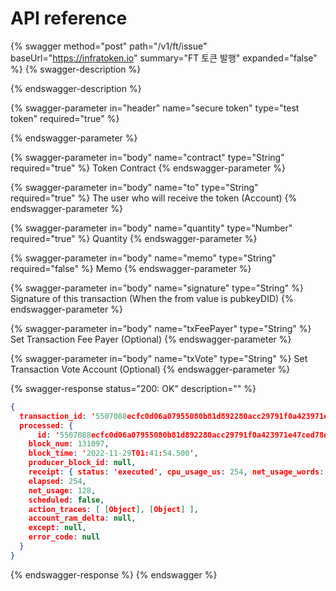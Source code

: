 # API reference

{% swagger method="post" path="/v1/ft/issue" baseUrl="https://infratoken.io" summary="FT 토큰 발행" expanded="false" %}
{% swagger-description %}

{% endswagger-description %}

{% swagger-parameter in="header" name="secure token" type="test token" required="true" %}

{% endswagger-parameter %}

{% swagger-parameter in="body" name="contract" type="String" required="true" %}
Token Contract
{% endswagger-parameter %}

{% swagger-parameter in="body" name="to" type="String" required="true" %}
The user who will receive the token (Account)
{% endswagger-parameter %}

{% swagger-parameter in="body" name="quantity" type="Number" required="true" %}
Quantity
{% endswagger-parameter %}

{% swagger-parameter in="body" name="memo" type="String" required="false" %}
Memo
{% endswagger-parameter %}

{% swagger-parameter in="body" name="signature" type="String" %}
Signature of this transaction (When the from value is pubkeyDID)
{% endswagger-parameter %}

{% swagger-parameter in="body" name="txFeePayer" type="String" %}
Set Transaction Fee Payer (Optional)
{% endswagger-parameter %}

{% swagger-parameter in="body" name="txVote" type="String" %}
Set Transaction Vote Account (Optional)
{% endswagger-parameter %}

{% swagger-response status="200: OK" description="" %}
```json
{
  transaction_id: '5507088ecfc0d06a07955080b81d892280acc29791f0a423971e47ced78d8241',
  processed: {
	  id: '5507088ecfc0d06a07955080b81d892280acc29791f0a423971e47ced78d8241',
    block_num: 131097,
    block_time: '2022-11-29T01:41:54.500',
    producer_block_id: null,
    receipt: { status: 'executed', cpu_usage_us: 254, net_usage_words: 16 },
    elapsed: 254,
    net_usage: 128,
    scheduled: false,
    action_traces: [ [Object], [Object] ],
    account_ram_delta: null,
    except: null,
    error_code: null
  }
}
```
{% endswagger-response %}
{% endswagger %}

